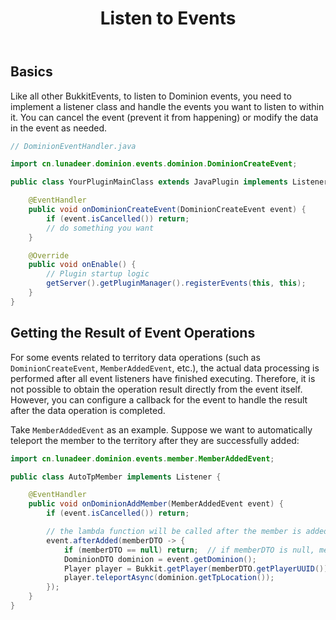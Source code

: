 ﻿---
title: Listen to Events
createTime: 2025/08/21 13:16:26
permalink: /en/api/event/
---

## Basics

Like all other BukkitEvents, to listen to Dominion events, you need to implement a listener class and handle the events
you want to listen to within it.
You can cancel the event (prevent it from happening) or modify the data in the event as needed.

```java
// DominionEventHandler.java

import cn.lunadeer.dominion.events.dominion.DominionCreateEvent;

public class YourPluginMainClass extends JavaPlugin implements Listener {

    @EventHandler
    public void onDominionCreateEvent(DominionCreateEvent event) {
        if (event.isCancelled()) return;
        // do something you want
    }

    @Override
    public void onEnable() {
        // Plugin startup logic
        getServer().getPluginManager().registerEvents(this, this);
    }
}
```

## Getting the Result of Event Operations

For some events related to territory data operations (such as `DominionCreateEvent`, `MemberAddedEvent`, etc.), the
actual data processing is performed after all event listeners have finished executing.
Therefore, it is not possible to obtain the operation result directly from the event itself. However, you can configure
a callback for the event to handle the result after the data operation is completed.

Take `MemberAddedEvent` as an example. Suppose we want to automatically teleport the member to the territory after they
are successfully added:

```java {9-15}
import cn.lunadeer.dominion.events.member.MemberAddedEvent;

public class AutoTpMember implements Listener {

    @EventHandler
    public void onDominionAddMember(MemberAddedEvent event) {
        if (event.isCancelled()) return;

        // the lambda function will be called after the member is added
        event.afterAdded(memberDTO -> {
            if (memberDTO == null) return;  // if memberDTO is null, means the addition failed
            DominionDTO dominion = event.getDominion();
            Player player = Bukkit.getPlayer(memberDTO.getPlayerUUID());
            player.teleportAsync(dominion.getTpLocation());
        });
    }
}
```

